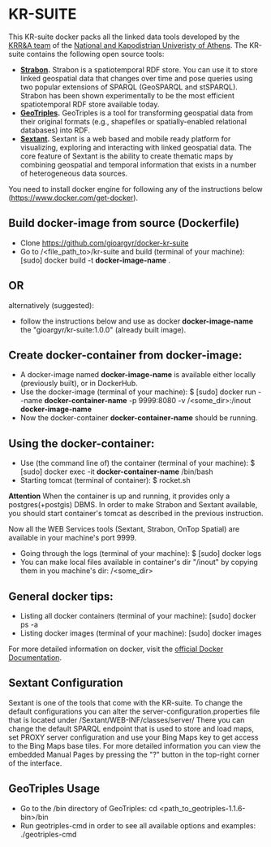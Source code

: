 # KR-SUITE
This KR-suite docker packs all the linked data tools developed by the [KRR&A team](http://kr.di.uoa.gr/) of the [National and Kapodistrian Univeristy of Athens](http://www.di.uoa.gr/). The KR-suite contains the following open source tools:
* __[Strabon](http://strabon.di.uoa.gr/).__ Strabon is a spatiotemporal RDF store. You can use it to store linked geospatial data that changes over time and pose queries using two popular extensions of SPARQL (GeoSPARQL and stSPARQL). Strabon has been shown experimentally to be the most efficient spatiotemporal RDF store available today.
* __[GeoTriples](http://geotriples.di.uoa.gr/).__ GeoTriples is a tool for transforming geospatial data from their original formats (e.g., shapefiles or spatially-enabled relational databases) into RDF.
* __[Sextant](http://sextant.di.uoa.gr/).__ Sextant is a web based and mobile ready platform for visualizing, exploring and interacting with linked geospatial data. The core feature of Sextant is the ability to create thematic maps by combining geospatial and temporal information that exists in a number of heterogeneous data sources.

You need to install docker engine for following any of the instructions below (https://www.docker.com/get-docker).

## Build docker-image from source (Dockerfile)
* Clone https://github.com/gioargyr/docker-kr-suite
* Go to /<file_path_to>/kr-suite and build (terminal of your machine): [sudo] docker build -t __docker-image-name__ .

## OR
alternatively (suggested):
* follow the instructions below and use as docker __docker-image-name__ the "gioargyr/kr-suite:1.0.0" (already built image).

## Create docker-container from docker-image:
* A docker-image named __docker-image-name__ is available either locally (previously built), or in DockerHub.
* Use the docker-image (terminal of your machine): $ [sudo] docker run --name __docker-container-name__ -p 9999:8080 -v /<some_dir>:/inout __docker-image-name__
* Now the docker-container __docker-container-name__  should be running.

## Using the docker-container:
* Use (the command line of) the container (terminal of your machine): $ [sudo] docker exec -it __docker-container-name__  /bin/bash
* Starting tomcat (terminal of container): $ rocket.sh

**Attention**  When the container is up and running, it provides only a postgres(+postgis) DBMS. In order to make Strabon and Sextant available,
you should start container's tomcat as described in the previous instruction.

Now all the WEB Services tools (Sextant, Strabon, OnTop Spatial) are available in your machine's port 9999.

* Going through the logs (terminal of your machine): $ [sudo] docker logs <docker-container-name>
* You can make local files available in container's dir "/inout" by copying them in you machine's dir: /<some_dir>

## General docker tips:
* Listing all docker containers (terminal of your machine): [sudo] docker ps -a 
* Listing docker images (terminal of your machine): [sudo] docker images

For more detailed information on docker, visit the [official Docker Documentation](https://docs.docker.com/).

## Sextant Configuration
Sextant is one of the tools that come with the KR-suite. To change the default configurations you can alter the server-configuration.properties file that is located under /Sextant/WEB-INF/classes/server/
There you can change the default SPARQL endpoint that is used to store and load maps, set PROXY server configuration and use your Bing Maps key to get access to the Bing Maps base tiles. For more detailed information you can view the embedded Manual Pages by pressing the "?" button in the top-right corner of the interface.

## GeoTriples Usage
* Go to the /bin directory of GeoTriples: cd <path_to_geotriples-1.1.6-bin>/bin
* Run geotriples-cmd in order to see all available options and examples: ./geotriples-cmd
